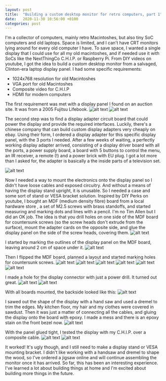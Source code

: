 ```yaml
---
layout: post
title:  "Building a custom desktop monitor for retro computers, part 1"
date:   2020-11-30 10:56:00 +0100
categories: post
---
```


I'm a collector of computers, mainly retro Macintoshes, but also tiny SoC computers and old laptops. Space is limited, and I can't have CRT monitors lying around for every old computer I have. To save space, I wanted a single display that I could use for all my old macintoshes, and if needed use it with SoCs like the NextThingCo C.H.I.P. or Raspberry Pi. From DIY videos on youtube, I got the idea to build a custom desktop monitor from a salvaged, Clinton-era laptop display panel. I had some specific requirements:

* 1024x768 resolution for old Macintoshes
* VGA port for old Macintoshes
* Composite video for C.H.I.P
* HDMI for modern computers

The first requirement was met with a display panel I found on an auction site. It was from a 2005 Fujitsu Lifebook.
![alt text](/images/diymonitor/263680631_d4a44ec3-6a56-4fea-a7b5-54d2e3876c61.jpg "Display panel front")
![alt text](/images/diymonitor/263680631_72a58498-6c38-43de-b46e-1c0f2b145dbc.jpg "Display panel back")

The second step was to find a display adapter circuit board that could power the display and provide the required interfaces. Luckily, there's a chinese company that can build custom display adapters very cheaply on ebay. Using their form, I ordered a display adapter for this specific display panel, with the 3 ports I needed. After a few weeks of waiting, a perfectly working display adapter arrived, consisting of a display driver board with all the ports, a power supply board, a board with 5 buttons to control the menu, an IR receiver, a remote (!) and a power brick with EU plug. I got a lot more than I asked for, the adapter is basically a the inside parts of a television set.

![alt text](/images/diymonitor/130025602_2746099465663117_2470290514253255404_n.jpg "Display adapter board")

Now I needed a way to mount the electronics onto the display panel so I didn't have loose cables and exposed circuitry. And without a means of having the display stand upright, it is unusable. So I needed a case and some sort of stand or VESA bracket solution. Inspired by DIY Perks on youtube, I bought an MDF (medium density fibre) board from a local hardware store , a set of M2.5 screws with brass standoffs, and started measuring and marking dots and lines with a pencil. I'm no Tim Allen but I did an OK job. The idea is that you drill holes on one side of the MDF board for countersunk screws (so the screw heads don't extrude from the surface), mount the adapter cards on the opposite side, and glue the display panel on the side of the screw heads, covering them.
![alt text](/images/diymonitor/Sp2Rx4y.jpg "Overview of tools and parts")

I started by marking the outlines of the display panel on the MDF board, leaving around 2 cm of space under it.
![alt text](/images/diymonitor/opsWCw6.jpg "Display measurement")

Then I flipped the MDF board, planned a layout and started marking holes for countersunk screws.
![alt text](/images/diymonitor/SzuiqEZ.jpg "Planning the layout")
![alt text](/images/diymonitor/t4vLOh1.jpg "Marking for a hole")
![alt text](/images/diymonitor/dE9Qiup.jpg "Marking for a hole")
![alt text](/images/diymonitor/aQ98Glf.jpg "Inserting a screw")
![alt text](/images/diymonitor/hgmKn5v.jpg "Inserted screw")
![alt text](/images/diymonitor/CvHG1kB.jpg "Board on MDF")

I made a hole for the display connector with just a power drill. It turned out great.
![alt text](/images/diymonitor/M5X5Ez2.jpg "Hole for display connector front")
![alt text](/images/diymonitor/2WBaozh.jpg "Hole for display connector back")

With all boards mounted, the backside looked like this:
![alt text](/images/diymonitor/Y4lmMai.jpg "All boards mounted")

I sawed out the shape of the display with a hand saw and used a dremel to trim the edges. My kitchen floor, my hair and my clothes were covered in sawdust.
Then it was just a matter of connecting all the cables, and gluing the display onto the board with epoxy. I made a mess and there is an epoxy stain on the front bezel now.
![alt text](/images/diymonitor/ipAn036.jpg "Gluing the panel")

With the panel glued tight, I tested the display with my C.H.I.P. over a composite cable.
![alt text](/images/diymonitor/XHWEz2k.jpg "Booting debian")
![alt text](/images/diymonitor/MHju78j.jpg "CHIP OS running on display")

It worked! It's ugly though, and I still need to make a display stand or VESA mounting bracket. I didn't like working with a handsaw and dremel to shape the wood, so I've ordered a jigsaw online and will continue assembling the monitor once it has arrived.
So far, this has been an interesting experience. I've learned a lot about building things at home and I'm excited about building more things in the future.